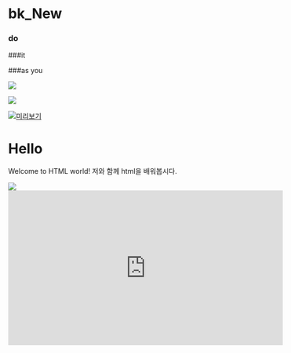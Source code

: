 # bk_New

### do 
###it

###as you

![](https://upload.wikimedia.org/wikipedia/commons/thumb/7/74/2017_09_01_%EC%82%BC%EC%84%B1_vs_SK_%EA%B5%BF%EB%B0%94%EC%9D%B4_%EB%9D%BC%EC%9D%B4%EC%98%A8%ED%82%B9_1_%284%29.jpg/405px-2017_09_01_%EC%82%BC%EC%84%B1_vs_SK_%EA%B5%BF%EB%B0%94%EC%9D%B4_%EB%9D%BC%EC%9D%B4%EC%98%A8%ED%82%B9_1_%284%29.jpg)


![](https://mblogthumb-phinf.pstatic.net/MjAxNjExMDRfNTAg/MDAxNDc4MjMxMDM0ODE4.m8fwr6WWBlJbZqhZK59OqkGLUDagmNsmtWJjsKtKm3sg.csRX6EdDsDHZgNfglSBchJkJE40eAKyKHABWqsNWdzIg.GIF.ssun101010/1.gif?type=w800)

[![미리보기](https://img.youtube.com/watch?v=98tLeXtG9D0.jpg)](https://www.youtube.com/watch?v=98tLeXtG9D0)

<!DOCTYPE html>
<html>
<head>
  <title>제목</title>
  <meta charset="utf-8" />
</head>
<body>
  <h1>Hello</h1>
  <div>
    <p>Welcome to HTML world! 저와 함께 html을 배워봅시다.</p>
    <img src="http://www.gravatar.com/avatar/edc1de56da658ae0b919a2d2ee28e26c?s=32&d=retro" />
  </div>
</body>
<iframe width="560" height="315" src="https://www.youtube.com/embed/CNJQcEhd7oI" title="YouTube video player" frameborder="0" allow="accelerometer; autoplay; clipboard-write; encrypted-media; gyroscope; picture-in-picture; web-share" allowfullscreen></iframe>
</html>
